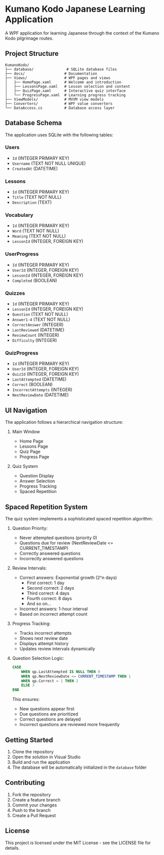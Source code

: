 # Kumano Kodo Japanese Learning Application

A WPF application for learning Japanese through the context of the Kumano Kodo pilgrimage routes.

## Project Structure

```
KumanoKodo/
├── database/               # SQLite database files
├── docs/                  # Documentation
├── Views/                 # WPF pages and views
│   ├── HomePage.xaml      # Welcome and introduction
│   ├── LessonsPage.xaml   # Lesson selection and content
│   ├── QuizPage.xaml      # Interactive quiz interface
│   └── ProgressPage.xaml  # Learning progress tracking
├── ViewModels/            # MVVM view models
├── Converters/            # WPF value converters
└── DataAccess.cs          # Database access layer
```

## Database Schema

The application uses SQLite with the following tables:

### Users
- `Id` (INTEGER PRIMARY KEY)
- `Username` (TEXT NOT NULL UNIQUE)
- `CreatedAt` (DATETIME)

### Lessons
- `Id` (INTEGER PRIMARY KEY)
- `Title` (TEXT NOT NULL)
- `Description` (TEXT)

### Vocabulary
- `Id` (INTEGER PRIMARY KEY)
- `Word` (TEXT NOT NULL)
- `Meaning` (TEXT NOT NULL)
- `LessonId` (INTEGER, FOREIGN KEY)

### UserProgress
- `Id` (INTEGER PRIMARY KEY)
- `UserId` (INTEGER, FOREIGN KEY)
- `LessonId` (INTEGER, FOREIGN KEY)
- `Completed` (BOOLEAN)

### Quizzes
- `Id` (INTEGER PRIMARY KEY)
- `LessonId` (INTEGER, FOREIGN KEY)
- `Question` (TEXT NOT NULL)
- `Answer1-4` (TEXT NOT NULL)
- `CorrectAnswer` (INTEGER)
- `LastReviewed` (DATETIME)
- `ReviewCount` (INTEGER)
- `Difficulty` (INTEGER)

### QuizProgress
- `Id` (INTEGER PRIMARY KEY)
- `UserId` (INTEGER, FOREIGN KEY)
- `QuizId` (INTEGER, FOREIGN KEY)
- `LastAttempted` (DATETIME)
- `Correct` (BOOLEAN)
- `IncorrectAttempts` (INTEGER)
- `NextReviewDate` (DATETIME)

## UI Navigation

The application follows a hierarchical navigation structure:

1. Main Window
   - Home Page
   - Lessons Page
   - Quiz Page
   - Progress Page

2. Quiz System
   - Question Display
   - Answer Selection
   - Progress Tracking
   - Spaced Repetition

## Spaced Repetition System

The quiz system implements a sophisticated spaced repetition algorithm:

1. Question Priority:
   - Never attempted questions (priority 0)
   - Questions due for review (NextReviewDate <= CURRENT_TIMESTAMP)
   - Correctly answered questions
   - Incorrectly answered questions

2. Review Intervals:
   - Correct answers: Exponential growth (2^n days)
     - First correct: 1 day
     - Second correct: 2 days
     - Third correct: 4 days
     - Fourth correct: 8 days
     - And so on...
   - Incorrect answers: 1-hour interval
   - Based on incorrect attempt count

3. Progress Tracking:
   - Tracks incorrect attempts
   - Shows next review date
   - Displays attempt history
   - Updates review intervals dynamically

4. Question Selection Logic:
   ```sql
   CASE 
       WHEN qp.LastAttempted IS NULL THEN 0
       WHEN qp.NextReviewDate <= CURRENT_TIMESTAMP THEN 1
       WHEN qp.Correct = 1 THEN 2
       ELSE 3
   END
   ```
   This ensures:
   - New questions appear first
   - Due questions are prioritized
   - Correct questions are delayed
   - Incorrect questions are reviewed more frequently

## Getting Started

1. Clone the repository
2. Open the solution in Visual Studio
3. Build and run the application
4. The database will be automatically initialized in the `database` folder

## Contributing

1. Fork the repository
2. Create a feature branch
3. Commit your changes
4. Push to the branch
5. Create a Pull Request

## License

This project is licensed under the MIT License - see the LICENSE file for details. 